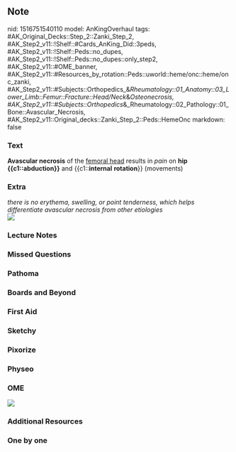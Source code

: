## Note
nid: 1516751540110
model: AnKingOverhaul
tags: #AK_Original_Decks::Step_2::Zanki_Step_2, #AK_Step2_v11::!Shelf::#Cards_AnKing_Did::3peds, #AK_Step2_v11::!Shelf::Peds::no_dupes, #AK_Step2_v11::!Shelf::Peds::no_dupes::only_step2, #AK_Step2_v11::#OME_banner, #AK_Step2_v11::#Resources_by_rotation::Peds::uworld::heme/onc::heme/onc_zanki, #AK_Step2_v11::#Subjects::Orthopedics_&_Rheumatology::01_Anatomy::03_Lower_Limb::Femur::Fracture::Head/Neck_&_Osteonecrosis, #AK_Step2_v11::#Subjects::Orthopedics_&_Rheumatology::02_Pathology::01_Bone::Avascular_Necrosis, #AK_Step2_v11::Original_decks::Zanki_Step_2::Peds::HemeOnc
markdown: false

### Text
<b>Avascular necrosis</b> of the <u>femoral head</u> results in
<i>pain</i> on <b>hip</b> <b>{{c1::abduction}}</b> and
{{c1::<b>internal</b> <b>rotation</b>}} (movements)

### Extra
<div>
  <i>there is no erythema, swelling, or point tenderness, which
  helps differentiate avascular necrosis from other etiologies</i>
</div><img src="sfsdgd%20(1).png">

### Lecture Notes


### Missed Questions


### Pathoma


### Boards and Beyond


### First Aid


### Sketchy


### Pixorize


### Physeo


### OME
<div class="ome-widget">
  <a href="https://onlinemeded.org?ref=anki"><img src=
  "_OME_AnkiFlashcards_General_3.png"></a>
</div>

### Additional Resources


### One by one

